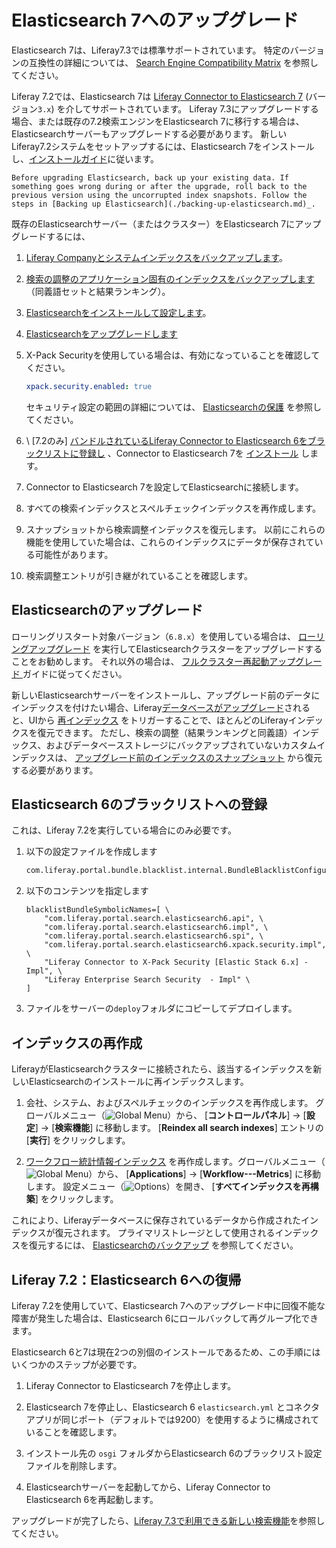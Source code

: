 # Elasticsearch 7へのアップグレード

Elasticsearch 7は、Liferay7.3では標準サポートされています。 特定のバージョンの互換性の詳細については、 [Search Engine Compatibility Matrix](https://help.liferay.com/hc/ja/articles/360016511651) を参照してください。

Liferay 7.2では、Elasticsearch 7は [Liferay Connector to Elasticsearch 7](https://web.liferay.com/marketplace/-/mp/application/170390307)  (バージョン`3.x`) を介してサポートされています。 Liferay 7.3にアップグレードする場合、または既存の7.2検索エンジンをElasticsearch 7に移行する場合は、Elasticsearchサーバーもアップグレードする必要があります。 新しいLiferay7.2システムをセットアップするには、Elasticsearch 7をインストールし、[インストールガイド](../getting-started-with-elasticsearch.md)に従います。

```{important}
Before upgrading Elasticsearch, back up your existing data. If something goes wrong during or after the upgrade, roll back to the previous version using the uncorrupted index snapshots. Follow the steps in [Backing up Elasticsearch](./backing-up-elasticsearch.md)_.
```

既存のElasticsearchサーバー（またはクラスター）をElasticsearch 7にアップグレードするには、

1.  [Liferay Companyとシステムインデックスをバックアップします](./backing-up-elasticsearch.md)。

2.  [検索の調整のアプリケーション固有のインデックスをバックアップします](./backing-up-elasticsearch.md#backing-up-and-restoring-search-tuning-indexes) （同義語セットと結果ランキング）。

3.  [Elasticsearchをインストールして設定します](../installing-elasticsearch.md)。

4.  [Elasticsearchをアップグレードします](#upgrading-elasticsearch)

5.  X-Pack Securityを使用している場合は、有効になっていることを確認してください。

    ``` yaml
    xpack.security.enabled: true
    ```

    セキュリティ設定の範囲の詳細については、 [Elasticsearchの保護](../securing-elasticsearch.md) を参照してください。

6.  \ [7.2のみ\] [バンドルされているLiferay Connector to Elasticsearch 6をブラックリストに登録し](#blacklisting-elasticsearch-6) 、Connector to Elasticsearch 7を [インストール](../connecting-to-elasticsearch.md#install-the-elasticsearch-7-connector) します。

7.  Connector to Elasticsearch 7を設定してElasticsearchに接続します。

8.  すべての検索インデックスとスペルチェックインデックスを再作成します。

9.  スナップショットから検索調整インデックスを復元します。 以前にこれらの機能を使用していた場合は、これらのインデックスにデータが保存されている可能性があります。

10. 検索調整エントリが引き継がれていることを確認します。

<a name="upgrading-elasticsearch" />

## Elasticsearchのアップグレード

ローリングリスタート対象バージョン（`6.8.x`）を使用している場合は、 [ローリングアップグレード](https://www.elastic.co/guide/en/elasticsearch/reference/7.x/rolling-upgrades.html) を実行してElasticsearchクラスターをアップグレードすることをお勧めします。 それ以外の場合は、 [フルクラスター再起動アップグレード ](https://www.elastic.co/guide/en/elasticsearch/reference/7.x/restart-upgrade.html) ガイドに従ってください。

新しいElasticsearchサーバーをインストールし、アップグレード前のデータにインデックスを付けたい場合、Liferay[データベースがアップグレード](../../../../installation-and-upgrades/upgrading-liferay/upgrade-basics/using-the-database-upgrade-tool.md)されると、UIから [再インデックス](#re-index) をトリガーすることで、ほとんどのLiferayインデックスを復元できます。 ただし、検索の調整（結果ランキングと同義語）インデックス、およびデータベースストレージにバックアップされていないカスタムインデックスは、 [アップグレード前のインデックスのスナップショット](./backing-up-elasticsearch.md#backing-up-and-restoring-search-tuning-indexes) から復元する必要があります。

<a name="blacklisting-elasticsearch-6" />

## Elasticsearch 6のブラックリストへの登録

これは、Liferay 7.2を実行している場合にのみ必要です。

1.  以下の設定ファイルを作成します

    ``` bash
    com.liferay.portal.bundle.blacklist.internal.BundleBlacklistConfiguration.config
    ```

2.  以下のコンテンツを指定します

    ``` properties
    blacklistBundleSymbolicNames=[ \
        "com.liferay.portal.search.elasticsearch6.api", \
        "com.liferay.portal.search.elasticsearch6.impl", \
        "com.liferay.portal.search.elasticsearch6.spi", \
        "com.liferay.portal.search.elasticsearch6.xpack.security.impl", \
        "Liferay Connector to X-Pack Security [Elastic Stack 6.x] - Impl", \ 
        "Liferay Enterprise Search Security  - Impl" \
    ]
    ```

3.  ファイルをサーバーの`deploy`フォルダにコピーしてデプロイします。

<a name="restart-liferay-and-re-index" />

## インデックスの再作成

LiferayがElasticsearchクラスターに接続されたら、該当するインデックスを新しいElasticsearchのインストールに再インデックスします。

1.  会社、システム、およびスペルチェックのインデックスを再作成します。 グローバルメニュー（![Global Menu](../../../../images/icon-applications-menu.png)）から、 [**コントロールパネル**] → [**設定**] → [**検索機能**] に移動します。 [**Reindex all search indexes**] エントリの [**実行**] をクリックします。

2.  [ワークフロー統計情報インデックス](../../../../process-automation/workflow/using-workflows/workflow-metrics-reports.md#re-indexing-workflow-metrics) を再作成します。グローバルメニュー（![Global Menu](../../../../images/icon-applications-menu.png)）から、 [**Applications**] → [**Workflow---Metrics**] に移動します。 設定メニュー（![Options](../../../../images/icon-options.png)）を開き、 [**すべてインデックスを再構築**] をクリックします。

これにより、Liferayデータベースに保存されているデータから作成されたインデックスが復元されます。 プライマリストレージとして使用されるインデックスを復元するには、 [Elasticsearchのバックアップ](./backing-up-elasticsearch.md) を参照してください。

<a name="liferay-72-reverting-to-elasticsearch-6" />

## Liferay 7.2：Elasticsearch 6への復帰

Liferay 7.2を使用していて、Elasticsearch 7へのアップグレード中に回復不能な障害が発生した場合は、Elasticsearch 6にロールバックして再グループ化できます。

Elasticsearch 6と7は現在2つの別個のインストールであるため、この手順にはいくつかのステップが必要です。

1.  Liferay Connector to Elasticsearch 7を停止します。

2.  Elasticsearch 7を停止し、Elasticsearch 6 `elasticsearch.yml` とコネクタアプリが同じポート（デフォルトでは9200）を使用するように構成されていることを確認します。

3.  インストール先の `osgi` フォルダからElasticsearch 6のブラックリスト設定ファイルを削除します。

4.  Elasticsearchサーバーを起動してから、Liferay Connector to Elasticsearch 6を再起動します。

アップグレードが完了したら、[Liferay 7.3で利用できる新しい検索機能](../../../getting-started/whats-new-in-search-for-73.md)を参照してください。
